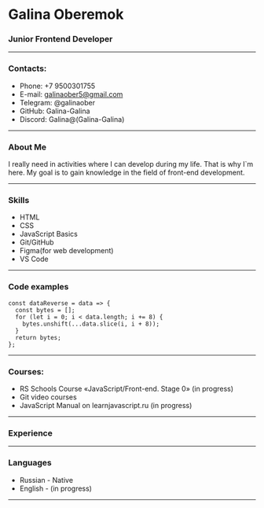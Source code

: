 # Galina Oberemok


### Junior Frontend Developer

---

### Contacts:
* Phone: +7 9500301755
* E-mail: galinaober5@gmail.com
* Telegram: @galinaober
* GitHub: Galina-Galina
* Discord: Galina@(Galina-Galina)

---

### About Me
I really need in activities where I can develop during my life. 
That is why I`m here. 
My goal is to gain knowledge in the field of front-end development.

---

### Skills
* HTML
* CSS
* JavaScript Basics
* Git/GitHub
* Figma(for web development)
* VS Code

---

### Code examples
```
const dataReverse = data => {
  const bytes = [];
  for (let i = 0; i < data.length; i += 8) {
    bytes.unshift(...data.slice(i, i + 8));
  }
  return bytes;
};
```
---

### Courses:
* RS Schools Course «JavaScript/Front-end. Stage 0» (in progress)
* Git video courses
* JavaScript Manual on learnjavascript.ru (in progress)
---

### Experience

---

### Languages
* Russian - Native
* English - (in progress)
---

